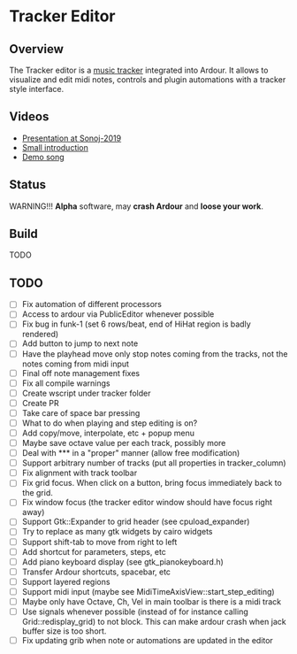 # Tracker Editor

## Overview

The Tracker editor is a [music tracker](https://en.wikipedia.org/wiki/Music_tracker)
integrated into Ardour. It allows to visualize and edit midi notes, controls and
plugin automations with a tracker style interface.

## Videos

- [Presentation at Sonoj-2019](https://media.ccc.de/v/sonoj2019-1909-tracker-pianoroll) 
- [Small introduction](https://lbry.tv/@ngeiswei:d/Tracker-inside-Ardour:9)
- [Demo song](https://lbry.tv/@ngeiswei:d/Tracker-in-Ardour.-Song-demo,-blend-of-audio-and-midi-tracks:e)

## Status

WARNING!!! **Alpha** software, may **crash Ardour** and **loose your work**.

## Build

TODO

## TODO

- [ ] Fix automation of different processors
- [ ] Access to ardour via PublicEditor whenever possible
- [ ] Fix bug in funk-1 (set 6 rows/beat, end of HiHat region is badly
  rendered)
- [ ] Add button to jump to next note
- [ ] Have the playhead move only stop notes coming from the tracks, not the
  notes coming from midi input
- [ ] Final off note management fixes
- [ ] Fix all compile warnings
- [ ] Create wscript under tracker folder
- [ ] Create PR
- [ ] Take care of space bar pressing
- [ ] What to do when playing and step editing is on?
- [ ] Add copy/move, interpolate, etc + popup menu
- [ ] Maybe save octave value per each track, possibly more
- [ ] Deal with *** in a "proper" manner (allow free modification)
- [ ] Support arbitrary number of tracks (put all properties in tracker_column)
- [ ] Fix alignment with track toolbar
- [ ] Fix grid focus. When click on a button, bring focus immediately back to
  the grid.
- [ ] Fix window focus (the tracker editor window should have focus right away)
- [ ] Support Gtk::Expander to grid header (see cpuload_expander)
- [ ] Try to replace as many gtk widgets by cairo widgets
- [ ] Support shift-tab to move from right to left
- [ ] Add shortcut for parameters, steps, etc
- [ ] Add piano keyboard display (see gtk_pianokeyboard.h)
- [ ] Transfer Ardour shortcuts, spacebar, etc
- [ ] Support layered regions
- [ ] Support midi input (maybe see MidiTimeAxisView::start_step_editing)
- [ ] Maybe only have Octave, Ch, Vel in main toolbar is there is a midi track
- [ ] Use signals whenever possible (instead of for instance calling
  Grid::redisplay_grid) to not block. This can make ardour crash when jack
  buffer size is too short.
- [ ] Fix updating grib when note or automations are updated in the editor
